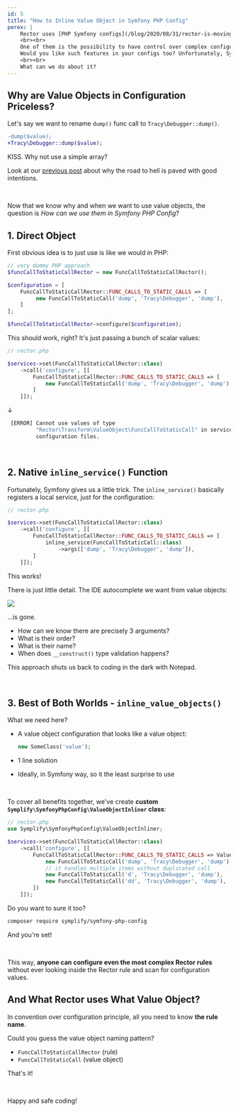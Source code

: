 ```yaml
---
id: 5
title: "How to Inline Value Object in Symfony PHP Config"
perex: |
    Rector uses [PHP Symfony configs](/blog/2020/08/31/rector-is-moving-from-yaml-to-php-configs-what-changes-and-how-to-get-ready) for [many good reasons](https://tomasvotruba.com/blog/2020/07/16/10-cool-features-you-get-after-switching-from-yaml-to-php-configs/).
    <br><br>
    One of them is the possibility to have control over complex configurations with value objects.
    Would you like such features in your configs too? Unfortunately, Symfony does not support it out of the box.
    <br><br>
    What can we do about it?
---
```


## Why are Value Objects in Configuration Priceless?

Let's say we want to rename `dump()` func call to `Tracy\Debugger::dump()`.

```diff
-dump($value);
+Tracy\Debugger::dump($value);
```

KISS. Why not use a simple array?

Look at our [previous post](/blog/2020/08/31/rector-is-moving-from-yaml-to-php-configs-what-changes-and-how-to-get-ready#value-objects-configuration-ftw) about why the road to hell is paved with good intentions.

<br>

Now that we know why and when we want to use value objects, the question is *How can we use them in Symfony PHP Config*?

## 1. Direct Object

First obvious idea is to just use is like we would in PHP:

```php
// very dummy PHP approach
$funcCallToStaticCallRector = new FuncCallToStaticCallRector();

$configuration = [
    FuncCallToStaticCallRector::FUNC_CALLS_TO_STATIC_CALLS => [
         new FuncCallToStaticCall('dump', 'Tracy\Debugger', 'dump'),
    ]
];

$funcCallToStaticCallRector->configure($configuration);
```

This should work, right? It's just passing a bunch of scalar values:

```php
// rector.php

$services->set(FuncCallToStaticCallRector::class)
    ->call('configure', [[
        FuncCallToStaticCallRector::FUNC_CALLS_TO_STATIC_CALLS => [
            new FuncCallToStaticCall('dump', 'Tracy\Debugger', 'dump'),
        ]
    ]]);
```

↓

```bash
 [ERROR] Cannot use values of type
         "Rector\Transform\ValueObject\FuncCallToStaticCall" in service
         configuration files.
```

<br>

<em class="fas fa-fw fa-times text-danger fa-2x"></em>

## 2. Native `inline_service()` Function

Fortunately, Symfony gives us a little trick. The `inline_service()` basically registers a local service, just for the configuration:

```php
// rector.php

$services->set(FuncCallToStaticCallRector::class)
    ->call('configure', [[
        FuncCallToStaticCallRector::FUNC_CALLS_TO_STATIC_CALLS => [
            inline_service(FuncCallToStaticCall::class)
                ->args(['dump', 'Tracy\Debugger', 'dump']),
        ]
    ]]);
```

This works!

There is just little detail. The IDE autocomplete we want from value objects:

<img src="/assets/images/blog/2020/inline_service_dead_value_object.gif" class="img-thumbnail">

...is gone.

- How can we know there are precisely 3 arguments?
- What is their order?
- What is their name?
- When does `__construct()` type validation happens?

This approach shuts us back to coding in the dark with Notepad.

<br>

<em class="fas fa-fw fa-times text-danger fa-2x"></em>

## 3. Best of Both Worlds - `inline_value_objects()`

What we need here?

- A value object configuration that looks like a value object:

    ```php
    new SomeClass('value');
    ```

- 1 line solution
- Ideally, in Symfony way, so it the least surprise to use

<br>

To cover all benefits together, we've create **custom `Symplify\SymfonyPhpConfig\ValueObjectInliner` class**:

```php
// rector.php
use Symplify\SymfonyPhpConfig\ValueObjectInliner;

$services->set(FuncCallToStaticCallRector::class)
    ->call('configure', [[
        FuncCallToStaticCallRector::FUNC_CALLS_TO_STATIC_CALLS => ValueObjectInliner::inline([
            new FuncCallToStaticCall('dump', 'Tracy\Debugger', 'dump'),
            // it handles multiple items without duplicated call
            new FuncCallToStaticCall('d', 'Tracy\Debugger', 'dump'),
            new FuncCallToStaticCall('dd', 'Tracy\Debugger', 'dump'),
        ])
    ]]);
```

Do you want to sure it too?

```bash
composer require symplify/symfony-php-config
```

And you're set!

<br>

<em class="fas fa-fw fa-check text-success fa-2x"></em>

This way, **anyone can configure even the most complex Rector rules** without ever looking inside the Rector rule and scan for configuration values.

## And What Rector uses What Value Object?

In convention over configuration principle, all you need to know **the rule name**.

Could you guess the value object naming pattern?

- `FuncCallToStaticCallRector` (rule)
- `FuncCallToStaticCall` (value object)

That's it!

<br>

Happy and safe coding!
